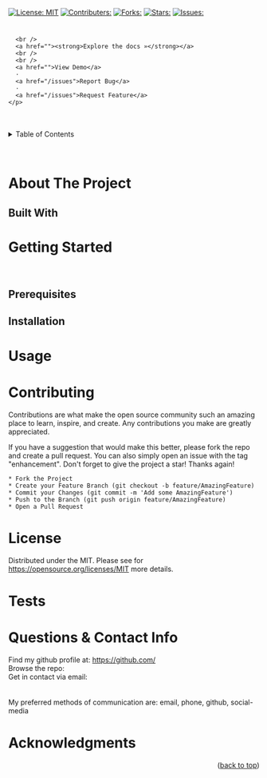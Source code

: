  
  [![License: MIT](https://img.shields.io/badge/License-MIT-yellow.svg)](https://opensource.org/licenses/MIT)
  [![Contributers: ](https://img.shields.io/github/contributors//?color=brightgreen&label=Contributors)](/graphs/contributers) 
  [![Forks: ](https://img.shields.io/github/forks//?color=blue&label=Forks)](/network/members) 
  [![Stars: ](https://img.shields.io/github/stars//?color=blueviolet&label=Stars)](/stargazers)
  [![Issues: ](https://img.shields.io/github/issues//?color=red&label=Issues)](/issues)

  <h1 align="center"></h3>
  
  <div>
    <p align="center">
      
      <br />
      <a href=""><strong>Explore the docs »</strong></a>
      <br />
      <br />
      <a href="">View Demo</a>
      ·
      <a href="/issues">Report Bug</a>
      ·
      <a href="/issues">Request Feature</a>
    </p>
  </div>

  <br />
  <br />
  
  <!-- TABLE OF CONTENTS -->
  <details>
    <summary>Table of Contents</summary>
    <ul>
      <li>
        <a href="#about-the-project">About The Project</a>
        <ul>
          <li><a href="#built-with">Built With</a></li>
        </ul>
      </li>
      <li>
        <a href="#getting-started">Getting Started</a>
        <ul>
          <li><a href="#prerequisites">Prerequisites</a></li>
          <li><a href="#installation">Installation</a></li>
        </ul>
      </li>
      <li><a href="#usage">Usage</a></li>
      <li><a href="#contributing">Contributing</a></li>
      <li><a href="#license">License</a></li>
      <li><a href="#contact">Contact</a></li>
      <li><a href="#acknowledgments">Acknowledgments</a></li>
    </ul>
  </details>

  <br />
  <br />
  
  
  
  <!-- ABOUT THE PROJECT -->
  # About The Project
  

  
  ## Built With
  

  
  
  <!-- GETTING STARTED -->
  # Getting Started
  <br />
  
  ## Prerequisites
  
  
  ## Installation
  

  
  <!-- USAGE EXAMPLES -->
  # Usage
  
  
  
  <!-- CONTRIBUTING -->
  # Contributing
  Contributions are what make the open source community such an amazing place to learn, inspire, and create. Any contributions you make are greatly appreciated.
    
  If you have a suggestion that would make this better, please fork the repo and create a pull request. You can also simply open an issue with the tag "enhancement". Don't forget to give the project a star! Thanks again!
    
    * Fork the Project
    * Create your Feature Branch (git checkout -b feature/AmazingFeature)
    * Commit your Changes (git commit -m 'Add some AmazingFeature')
    * Push to the Branch (git push origin feature/AmazingFeature)
    * Open a Pull Request
  
  
  <!-- LICENSE -->
  # License
  Distributed under the MIT. Please see for https://opensource.org/licenses/MIT more details. 

  
  <!-- TEST -->
  # Tests
  
  
  
  <!-- QUESTIONS & CONTACT -->
  # Questions & Contact Info
  Find my github profile at: https://github.com/ </br>
  Browse the repo:  </br>
  Get in contact via email:  
  </br></br>
  My preferred methods of communication are: email, phone, github, social-media
  
  
  <!-- ACKNOWLEDGMENTS -->
  # Acknowledgments
  
  <p align="right">(<a href="#top">back to top</a>)</p>  
